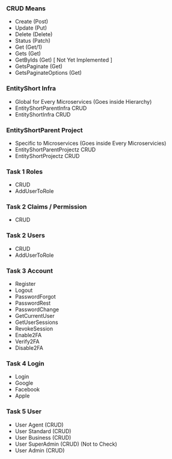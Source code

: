 ### CRUD Means
- Create (Post)
- Update (Put)
- Delete (Delete)
- Status (Patch)
- Get (Get/1)
- Gets (Get)
- GetByIds (Get) [ Not Yet Implemented ]
- GetsPaginate (Get)
- GetsPaginateOptions (Get)

### EntityShort Infra
- Global for Every Microservices (Goes inside Hierarchy)
- EntityShortParentInfra CRUD
- EntityShortInfra CRUD

### EntityShortParent Project
- Specific to Microservices (Goes inside Every Microservicies)
- EntityShortParentProjectz CRUD
- EntityShortProjectz CRUD


### Task 1 Roles 
- CRUD
- AddUserToRole

### Task 2 Claims / Permission
- CRUD

### Task 2 Users
- CRUD
- AddUserToRole

### Task 3 Account
- Register
- Logout
- PasswordForgot
- PasswordRest
- PasswordChange
- GetCurrentUser
- GetUserSessions
- RevokeSession
- Enable2FA
- Verify2FA
- Disable2FA

### Task 4 Login
- Login
- Google
- Facebook
- Apple

### Task 5 User
- User Agent (CRUD)
- User Standard (CRUD)
- User Business (CRUD)
- User SuperAdmin (CRUD) (Not to Check)
- User Admin (CRUD) 